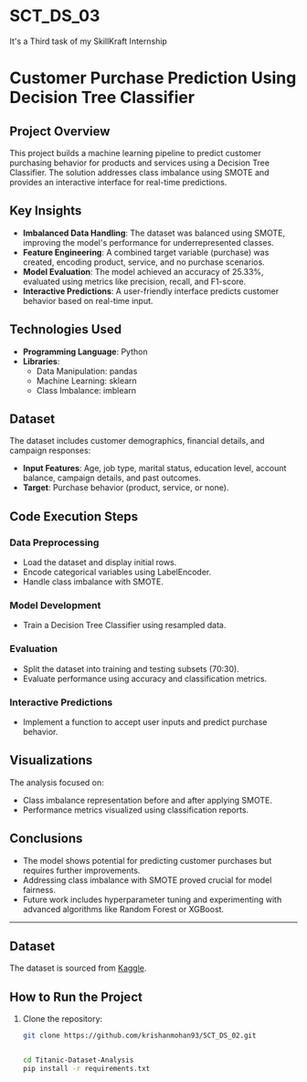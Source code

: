 # SCT_DS_03
It's a Third task of my SkillKraft Internship
# Customer Purchase Prediction Using Decision Tree Classifier

## Project Overview
This project builds a machine learning pipeline to predict customer purchasing behavior for products and services using a Decision Tree Classifier. The solution addresses class imbalance using SMOTE and provides an interactive interface for real-time predictions.

## Key Insights
- **Imbalanced Data Handling**: The dataset was balanced using SMOTE, improving the model's performance for underrepresented classes.
- **Feature Engineering**: A combined target variable (purchase) was created, encoding product, service, and no purchase scenarios.
- **Model Evaluation**: The model achieved an accuracy of 25.33%, evaluated using metrics like precision, recall, and F1-score.
- **Interactive Predictions**: A user-friendly interface predicts customer behavior based on real-time input.

## Technologies Used
- **Programming Language**: Python
- **Libraries**:
  - Data Manipulation: pandas
  - Machine Learning: sklearn
  - Class Imbalance: imblearn

## Dataset
The dataset includes customer demographics, financial details, and campaign responses:
- **Input Features**: Age, job type, marital status, education level, account balance, campaign details, and past outcomes.
- **Target**: Purchase behavior (product, service, or none).

## Code Execution Steps

### Data Preprocessing
- Load the dataset and display initial rows.
- Encode categorical variables using LabelEncoder.
- Handle class imbalance with SMOTE.

### Model Development
- Train a Decision Tree Classifier using resampled data.

### Evaluation
- Split the dataset into training and testing subsets (70:30).
- Evaluate performance using accuracy and classification metrics.

### Interactive Predictions
- Implement a function to accept user inputs and predict purchase behavior.

## Visualizations
The analysis focused on:
- Class imbalance representation before and after applying SMOTE.
- Performance metrics visualized using classification reports.

## Conclusions
- The model shows potential for predicting customer purchases but requires further improvements.
- Addressing class imbalance with SMOTE proved crucial for model fairness.
- Future work includes hyperparameter tuning and experimenting with advanced algorithms like Random Forest or XGBoost.

---
## Dataset

The dataset is sourced from [Kaggle](https://www.kaggle.com).

## How to Run the Project

1. Clone the repository:
   ```bash
   git clone https://github.com/krishanmohan93/SCT_DS_02.git

   
   cd Titanic-Dataset-Analysis
   pip install -r requirements.txt
